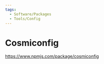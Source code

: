 ```yaml
---
tags:
  - Software/Packages
  - Tools/Config
---
```


# Cosmiconfig

https://www.npmjs.com/package/cosmiconfig
